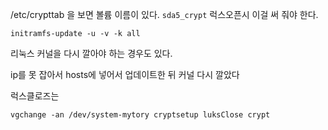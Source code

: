  /etc/crypttab 을 보면 볼륨 이름이 있다. 
`sda5_crypt` 럭스오픈시 이걸 써 줘야 한다.
 
    initramfs-update -u -v -k all

리눅스 커널을 다시 깔아야 하는 경우도 있다. 

ip를 못 잡아서 hosts에 넣어서 업데이트한 뒤 커널 다시 깔았다

럭스클로즈는

    vgchange -an /dev/system-mytory cryptsetup luksClose crypt
